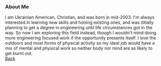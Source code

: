 ### About Me
I am Ukrainian American, Christian, and was born in mid-2003. I'm always interested in learning new skills and honing existing 
ones, and was ititially planning to get a degree in engineering until life circumstances got in the way. So now I am exploring
this field instead, though I wouldn't mind doing more engineering focused work if the opportunity presents itself. I love the
outdoors and most forms of physical activity so my ideal job would have a mix of mental and physical work so neither body nor mind 
are as likely to get burnt out.  
[Back](https://github.com/NGodunok/NGodunok/blob/main/README.md)
